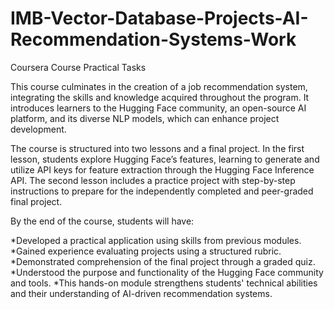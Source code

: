 # IMB-Vector-Database-Projects-AI-Recommendation-Systems-Work
Coursera Course Practical Tasks

This course culminates in the creation of a job recommendation system, integrating the skills and knowledge acquired throughout the program. It introduces learners to the Hugging Face community, an open-source AI platform, and its diverse NLP models, which can enhance project development.

The course is structured into two lessons and a final project. In the first lesson, students explore Hugging Face’s features, learning to generate and utilize API keys for feature extraction through the Hugging Face Inference API. The second lesson includes a practice project with step-by-step instructions to prepare for the independently completed and peer-graded final project.

By the end of the course, students will have:

*Developed a practical application using skills from previous modules.
*Gained experience evaluating projects using a structured rubric.
*Demonstrated comprehension of the final project through a graded quiz.
*Understood the purpose and functionality of the Hugging Face community and tools.
*This hands-on module strengthens students' technical abilities and their understanding of AI-driven recommendation systems.
